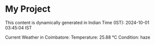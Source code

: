 # My Project

This content is dynamically generated in Indian Time (IST): 2024-10-01 03:45:04 IST


Current Weather in Coimbatore:
Temperature: 25.88 °C
Condition: haze
